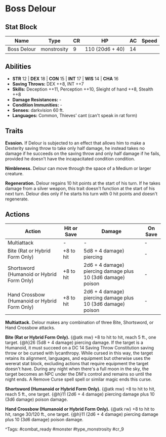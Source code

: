# Boss Delour

## Stat Block

| Name | Type | CR | HP | AC | Speed |
|------|------|----|----|----|-------|
| Boss Delour | monstrosity | 9 | 110 (20d6 + 40) | 14 |  |

## Abilities

- **STR** 12 | **DEX** 18 | **CON** 15 | **INT** 17 | **WIS** 14 | **CHA** 16
- **Saving Throws:** DEX ++8, INT ++7  
- **Skills:** Deception ++11, Perception ++10, Sleight of hand ++8, Stealth ++8  
- **Damage Resistances:** -  
- **Condition Immunities:** -  
- **Senses:** darkvision 60 ft.  
- **Languages:** Common, Thieves' cant (can't speak in rat form)

## Traits

**Evasion.** If Delour is subjected to an effect that allows him to make a Dexterity saving throw to take only half damage, he instead takes no damage if he succeeds on the saving throw and only half damage if he fails, provided he doesn't have the incapacitated condition condition.

**Nimbleness.** Delour can move through the space of a Medium or larger creature.

**Regeneration.** Delour regains 10 hit points at the start of his turn. If he takes damage from a silver weapon, this trait doesn't function at the start of his next turn. Delour dies only if he starts his turn with 0 hit points and doesn't regenerate.


## Actions

| Action | Hit or Save | Damage | On Save |
|--------|--------------|--------|----------|
| Multiattack | - | - | - |
| Bite (Rat or Hybrid Form Only) | +8 to hit | 5d8 + 4 damage) piercing | - |
| Shortsword (Humanoid or Hybrid Form Only) | +8 to hit | 2d6 + 4 damage) piercing damage plus 10 (3d6 damage) poison | - |
| Hand Crossbow (Humanoid or Hybrid Form Only) | +8 to hit | 2d6 + 4 damage) piercing damage plus 10 (3d6 damage) poison | - |

**Multiattack.** Delour makes any combination of three Bite, Shortsword, or Hand Crossbow attacks.

**Bite (Rat or Hybrid Form Only).** {@atk mw} +8 to hit to hit, reach 5 ft., one target. {@h}26 (5d8 + 4 damage) piercing damage. If the target is a Humanoid, it must succeed on a DC 14 Saving Throw Constitution saving throw or be cursed with lycanthropy. While cursed in this way, the target retains its alignment, languages, and equipment but otherwise uses the wererat stat block, excluding actions that require equipment the target doesn't have. During any night when there's a full moon in the sky, the target becomes an NPC under the DM's control and remains so until the night ends. A Remove Curse spell spell or similar magic ends this curse.

**Shortsword (Humanoid or Hybrid Form Only).** {@atk mw} +8 to hit to hit, reach 5 ft., one target. {@h}11 (2d6 + 4 damage) piercing damage plus 10 (3d6 damage) poison damage.

**Hand Crossbow (Humanoid or Hybrid Form Only).** {@atk rw} +8 to hit to hit, range 30/120 ft., one target. {@h}11 (2d6 + 4 damage) piercing damage plus 10 (3d6 damage) poison damage.


^Tags: #combat_ready #monster #type_monstrosity #cr_9